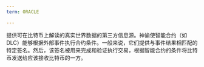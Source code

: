 ```yaml
---
term: ORACLE

---
```

提供可在比特币上解读的真实世界数据的第三方信息源。神谕使智能合约（如 DLC）能够根据外部事件执行合约条件。一般来说，它们提供与事件结果相匹配的特定签名。然后，该签名被用来完成和验证执行交易，根据智能合约的条件将比特币发送给应该接收比特币的一方。